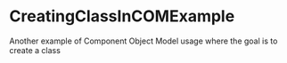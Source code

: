 # CreatingClassInCOMExample
Another example of Component Object Model usage where the goal is to create a class
